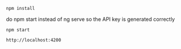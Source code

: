 `npm install`

do npm start instead of ng serve so the API key is generated correctly

`npm start`

`http://localhost:4200`
